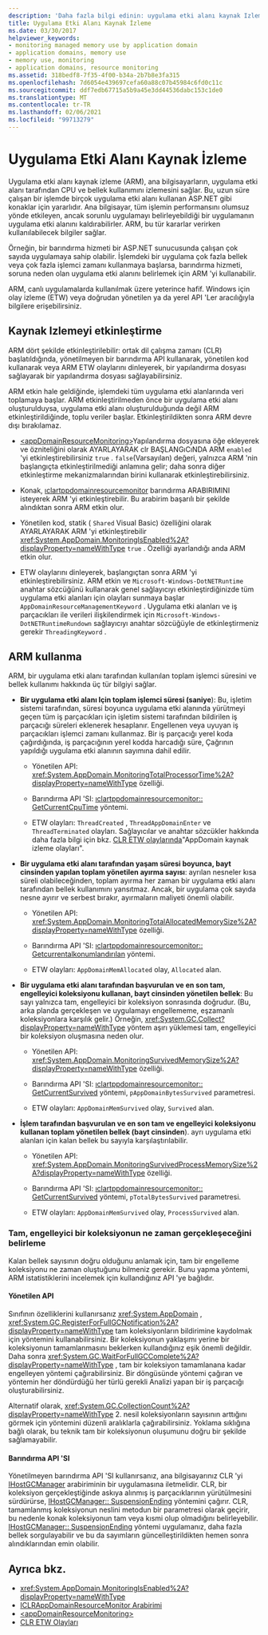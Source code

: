 ```yaml
---
description: 'Daha fazla bilgi edinin: uygulama etki alanı kaynak Izleme'
title: Uygulama Etki Alanı Kaynak İzleme
ms.date: 03/30/2017
helpviewer_keywords:
- monitoring managed memory use by application domain
- application domains, memory use
- memory use, monitoring
- application domains, resource monitoring
ms.assetid: 318bedf8-7f35-4f00-b34a-2b7b8e3fa315
ms.openlocfilehash: 7d6054e439697cefa60a88c07b45984c6fd0c11c
ms.sourcegitcommit: ddf7edb67715a5b9a45e3dd44536dabc153c1de0
ms.translationtype: MT
ms.contentlocale: tr-TR
ms.lasthandoff: 02/06/2021
ms.locfileid: "99713279"
---
```

# <a name="application-domain-resource-monitoring"></a>Uygulama Etki Alanı Kaynak İzleme

Uygulama etki alanı kaynak izleme (ARM), ana bilgisayarların, uygulama etki alanı tarafından CPU ve bellek kullanımını izlemesini sağlar. Bu, uzun süre çalışan bir işlemde birçok uygulama etki alanı kullanan ASP.NET gibi konaklar için yararlıdır. Ana bilgisayar, tüm işlemin performansını olumsuz yönde etkileyen, ancak sorunlu uygulamayı belirleyebildiği bir uygulamanın uygulama etki alanını kaldırabilirler. ARM, bu tür kararlar verirken kullanılabilecek bilgiler sağlar.

Örneğin, bir barındırma hizmeti bir ASP.NET sunucusunda çalışan çok sayıda uygulamaya sahip olabilir. İşlemdeki bir uygulama çok fazla bellek veya çok fazla işlemci zamanı kullanmaya başlarsa, barındırma hizmeti, soruna neden olan uygulama etki alanını belirlemek için ARM 'yi kullanabilir.

ARM, canlı uygulamalarda kullanılmak üzere yeterince hafif. Windows için olay izleme (ETW) veya doğrudan yönetilen ya da yerel API 'Ler aracılığıyla bilgilere erişebilirsiniz.

## <a name="enabling-resource-monitoring"></a>Kaynak Izlemeyi etkinleştirme

ARM dört şekilde etkinleştirilebilir: ortak dil çalışma zamanı (CLR) başlatıldığında, yönetilmeyen bir barındırma API kullanarak, yönetilen kod kullanarak veya ARM ETW olaylarını dinleyerek, bir yapılandırma dosyası sağlayarak bir yapılandırma dosyası sağlayabilirsiniz.

ARM etkin hale geldiğinde, işlemdeki tüm uygulama etki alanlarında veri toplamaya başlar. ARM etkinleştirilmeden önce bir uygulama etki alanı oluşturulduysa, uygulama etki alanı oluşturulduğunda değil ARM etkinleştirildiğinde, toplu veriler başlar. Etkinleştirildikten sonra ARM devre dışı bırakılamaz.

- [\<appDomainResourceMonitoring>](../../framework/configure-apps/file-schema/runtime/appdomainresourcemonitoring-element.md)Yapılandırma dosyasına öğe ekleyerek ve özniteliğini olarak AYARLAYARAK clr BAŞLANGıCıNDA ARM `enabled` 'yi etkinleştirebilirsiniz `true` . `false`(Varsayılan) değeri, yalnızca ARM 'nin başlangıçta etkinleştirilmediği anlamına gelir; daha sonra diğer etkinleştirme mekanizmalarından birini kullanarak etkinleştirebilirsiniz.

- Konak, [ıclartppdomainresourcemonitor](../../framework/unmanaged-api/hosting/iclrappdomainresourcemonitor-interface.md) barındırma ARABIRIMINI isteyerek ARM 'yi etkinleştirebilir. Bu arabirim başarılı bir şekilde alındıktan sonra ARM etkin olur.

- Yönetilen kod, statik ( `Shared` Visual Basic) özelliğini olarak AYARLAYARAK ARM 'yi etkinleştirebilir <xref:System.AppDomain.MonitoringIsEnabled%2A?displayProperty=nameWithType> `true` . Özelliği ayarlandığı anda ARM etkin olur.

- ETW olaylarını dinleyerek, başlangıçtan sonra ARM 'yi etkinleştirebilirsiniz. ARM etkin ve `Microsoft-Windows-DotNETRuntime` anahtar sözcüğünü kullanarak genel sağlayıcıyı etkinleştirdiğinizde tüm uygulama etki alanları için olayları sunmaya başlar `AppDomainResourceManagementKeyword` . Uygulama etki alanları ve iş parçacıkları ile verileri ilişkilendirmek için `Microsoft-Windows-DotNETRuntimeRundown` sağlayıcıyı anahtar sözcüğüyle de etkinleştirmeniz gerekir `ThreadingKeyword` .

## <a name="using-arm"></a>ARM kullanma

ARM, bir uygulama etki alanı tarafından kullanılan toplam işlemci süresini ve bellek kullanımı hakkında üç tür bilgiyi sağlar.

- **Bir uygulama etki alanı Için toplam işlemci süresi (saniye**): Bu, işletim sistemi tarafından, süresi boyunca uygulama etki alanında yürütmeyi geçen tüm iş parçacıkları için işletim sistemi tarafından bildirilen iş parçacığı süreleri eklenerek hesaplanır. Engellenen veya uyuyan iş parçacıkları işlemci zamanı kullanmaz. Bir iş parçacığı yerel koda çağırdığında, iş parçacığının yerel kodda harcadığı süre, Çağrının yapıldığı uygulama etki alanının sayımına dahil edilir.

  - Yönetilen API: <xref:System.AppDomain.MonitoringTotalProcessorTime%2A?displayProperty=nameWithType> özelliği.

  - Barındırma API 'SI: [ıclartppdomainresourcemonitor:: GetCurrentCpuTime](../../framework/unmanaged-api/hosting/iclrappdomainresourcemonitor-getcurrentcputime-method.md) yöntemi.

  - ETW olayları: `ThreadCreated` , `ThreadAppDomainEnter` ve `ThreadTerminated` olayları. Sağlayıcılar ve anahtar sözcükler hakkında daha fazla bilgi için bkz. [CLR ETW olaylarında](../../framework/performance/clr-etw-events.md)"AppDomain kaynak izleme olayları".

- **Bir uygulama etki alanı tarafından yaşam süresi boyunca, bayt cinsinden yapılan toplam yönetilen ayırma sayısı**: ayrılan nesneler kısa süreli olabileceğinden, toplam ayırma her zaman bir uygulama etki alanı tarafından bellek kullanımını yansıtmaz. Ancak, bir uygulama çok sayıda nesne ayırır ve serbest bırakır, ayırmaların maliyeti önemli olabilir.

  - Yönetilen API: <xref:System.AppDomain.MonitoringTotalAllocatedMemorySize%2A?displayProperty=nameWithType> özelliği.

  - Barındırma API 'SI: [ıclartppdomainresourcemonitor:: Getcurrentalkonumlandırılan](../../framework/unmanaged-api/hosting/iclrappdomainresourcemonitor-getcurrentallocated-method.md) yöntemi.

  - ETW olayları: `AppDomainMemAllocated` olay, `Allocated` alan.

- **Bir uygulama etki alanı tarafından başvurulan ve en son tam, engelleyici koleksiyonu kullanan, bayt cinsinden yönetilen bellek**: Bu sayı yalnızca tam, engelleyici bir koleksiyon sonrasında doğrudur. (Bu, arka planda gerçekleşen ve uygulamayı engellememe, eşzamanlı koleksiyonlara karşılık gelir.) Örneğin, <xref:System.GC.Collect?displayProperty=nameWithType> yöntem aşırı yüklemesi tam, engelleyici bir koleksiyon oluşmasına neden olur.

  - Yönetilen API: <xref:System.AppDomain.MonitoringSurvivedMemorySize%2A?displayProperty=nameWithType> özelliği.

  - Barındırma API 'SI: [ıclartppdomainresourcemonitor:: GetCurrentSurvived](../../framework/unmanaged-api/hosting/iclrappdomainresourcemonitor-getcurrentsurvived-method.md) yöntemi, `pAppDomainBytesSurvived` parametresi.

  - ETW olayları: `AppDomainMemSurvived` olay, `Survived` alan.

- **İşlem tarafından başvurulan ve en son tam ve engelleyici koleksiyonu kullanan toplam yönetilen bellek (bayt cinsinden**). ayrı uygulama etki alanları için kalan bellek bu sayıyla karşılaştırılabilir.

  - Yönetilen API: <xref:System.AppDomain.MonitoringSurvivedProcessMemorySize%2A?displayProperty=nameWithType> özelliği.

  - Barındırma API 'SI: [ıclartppdomainresourcemonitor:: GetCurrentSurvived](../../framework/unmanaged-api/hosting/iclrappdomainresourcemonitor-getcurrentsurvived-method.md) yöntemi, `pTotalBytesSurvived` parametresi.

  - ETW olayları: `AppDomainMemSurvived` olay, `ProcessSurvived` alan.

### <a name="determining-when-a-full-blocking-collection-occurs"></a>Tam, engelleyici bir koleksiyonun ne zaman gerçekleşeceğini belirleme

Kalan bellek sayısının doğru olduğunu anlamak için, tam bir engelleme koleksiyonu ne zaman oluştuğunu bilmeniz gerekir. Bunu yapma yöntemi, ARM istatistiklerini incelemek için kullandığınız API 'ye bağlıdır.

#### <a name="managed-api"></a>Yönetilen API

Sınıfının özelliklerini kullanırsanız <xref:System.AppDomain> , <xref:System.GC.RegisterForFullGCNotification%2A?displayProperty=nameWithType> tam koleksiyonların bildirimine kaydolmak için yöntemini kullanabilirsiniz. Bir koleksiyonun yaklaşımı yerine bir koleksiyonun tamamlanmasını beklerken kullandığınız eşik önemli değildir. Daha sonra <xref:System.GC.WaitForFullGCComplete%2A?displayProperty=nameWithType> , tam bir koleksiyon tamamlanana kadar engelleyen yöntemi çağırabilirsiniz. Bir döngüsünde yöntemi çağıran ve yöntemin her döndürdüğü her türlü gerekli Analizi yapan bir iş parçacığı oluşturabilirsiniz.

Alternatif olarak, <xref:System.GC.CollectionCount%2A?displayProperty=nameWithType> 2. nesil koleksiyonların sayısının arttığını görmek için yöntemini düzenli aralıklarla çağırabilirsiniz. Yoklama sıklığına bağlı olarak, bu teknik tam bir koleksiyonun oluşumunu doğru bir şekilde sağlamayabilir.

#### <a name="hosting-api"></a>Barındırma API 'SI

Yönetilmeyen barındırma API 'SI kullanırsanız, ana bilgisayarınız CLR 'yi [IHostGCManager](../../framework/unmanaged-api/hosting/ihostgcmanager-interface.md) arabiriminin bir uygulamasına iletmelidir. CLR, bir koleksiyon gerçekleştiğinde askıya alınmış iş parçacıklarının yürütülmesini sürdürürse, [IHostGCManager:: SuspensionEnding](../../framework/unmanaged-api/hosting/ihostgcmanager-suspensionending-method.md) yöntemini çağırır. CLR, tamamlanmış koleksiyonun neslini metodun bir parametresi olarak geçirir, bu nedenle konak koleksiyonun tam veya kısmi olup olmadığını belirleyebilir. [IHostGCManager:: SuspensionEnding](../../framework/unmanaged-api/hosting/ihostgcmanager-suspensionending-method.md) yöntemi uygulamanız, daha fazla bellek sorgulayabilir ve bu da sayımların güncelleştirildikten hemen sonra alındıklarından emin olabilir.

## <a name="see-also"></a>Ayrıca bkz.

- <xref:System.AppDomain.MonitoringIsEnabled%2A?displayProperty=nameWithType>
- [ICLRAppDomainResourceMonitor Arabirimi](../../framework/unmanaged-api/hosting/iclrappdomainresourcemonitor-interface.md)
- [\<appDomainResourceMonitoring>](../../framework/configure-apps/file-schema/runtime/appdomainresourcemonitoring-element.md)
- [CLR ETW Olayları](../../framework/performance/clr-etw-events.md)
